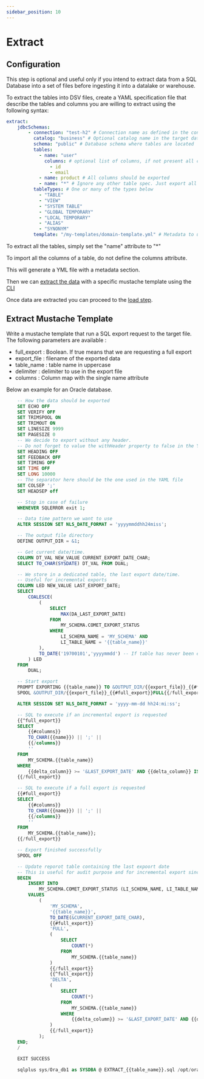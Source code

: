 ```yaml
---
sidebar_position: 10
---
```


# Extract

## Configuration

This step is optional and useful only if you intend to extract data from a SQL Database into
a set of files before ingesting it into a datalake or warehouse.

To extract the tables into DSV files, create a YAML specification file
that describe the tables and columns you are willing to extract using the following syntax:

````yaml
extract:
    jdbcSchemas:
        - connection: "test-h2" # Connection name as defined in the connections section of the application.conf file
          catalog: "business" # Optional catalog name in the target database
          schema: "public" # Database schema where tables are located
          tables:
            - name: "user"
              columns: # optional list of columns, if not present all columns should be exported.
                - id
                - email
            - name: product # All columns should be exported
            - name: "*" # Ignore any other table spec. Just export all tables
          tableTypes: # One or many of the types below
            - "TABLE"
            - "VIEW"
            - "SYSTEM TABLE"
            - "GLOBAL TEMPORARY"
            - "LOCAL TEMPORARY"
            - "ALIAS"
            - "SYNONYM"
          template: "/my-templates/domain-template.yml" # Metadata to use for the generated YML file.
````

To extract all the tables, simply set the "name" attribute to "*"

To import all the columns of a table, do not define the columns attribute.

This will generate a YML file with a metadata section.

Then we can [extract the data](#extract) with a specific mustache template using the [CLI](../cli/extract.md) 

Once data are extracted you can proceed to the [load step](../userguide/load.md).



## Extract Mustache Template

Write a mustache template that run a SQL export request to the target file.
The following parameters are available :

* full_export : Boolean. If true means that we are requesting a full export
* export_file : filename of the exported data
* table_name : table name in uppercase
* delimiter : delimiter to use in the export file
* columns : Column map with the single name attribute

Below an example for an Oracle database.

```sql
    -- How the data should be exported
    SET ECHO OFF
    SET VERIFY OFF
    SET TRIMSPOOL ON
    SET TRIMOUT ON
    SET LINESIZE 9999
    SET PAGESIZE 0
    -- We decide to export without any header.
    -- Do not forget to value the withHeader property to false in the YAML file
    SET HEADING OFF
    SET FEEDBACK OFF
    SET TIMING OFF
    SET TIME OFF
    SET LONG 10000
    -- The separator here should be the one used in the YAML file
    SET COLSEP ';'
    SET HEADSEP off

    -- Stop in case of failure
    WHENEVER SQLERROR exit 1;

    -- Data time pattern we want to use
    ALTER SESSION SET NLS_DATE_FORMAT = 'yyyymmddhh24miss';

    -- The output file directory
    DEFINE OUTPUT_DIR = &1;

    -- Get current date/time.
    COLUMN DT_VAL NEW_VALUE CURRENT_EXPORT_DATE_CHAR;
    SELECT TO_CHAR(SYSDATE) DT_VAL FROM DUAL;

    -- We store in a dedicated table, the last export date/time.
    -- Useful for incremental exports
    COLUMN LED NEW_VALUE LAST_EXPORT_DATE;
    SELECT
        COALESCE(
            (
                SELECT
                    MAX(DA_LAST_EXPORT_DATE)
                FROM
                    MY_SCHEMA.COMET_EXPORT_STATUS
                WHERE
                    LI_SCHEMA_NAME = 'MY_SCHEMA' AND
                    LI_TABLE_NAME = '{{table_name}}'
            ),
            TO_DATE('19700101','yyyymmdd') -- If table has never been exported
        ) LED
    FROM
        DUAL;

    -- Start export
    PROMPT EXPORTING {{table_name}} TO &OUTPUT_DIR/{{export_file}}_{{#full_export}}FULL{{/full_export}}{{^full_export}}DELTA{{/full_export}}_&CURRENT_EXPORT_DATE_CHAR\.csv;
    SPOOL &OUTPUT_DIR/{{export_file}}_{{#full_export}}FULL{{/full_export}}{{^full_export}}DELTA{{/full_export}}_&CURRENT_EXPORT_DATE_CHAR\.csv REPLACE

    ALTER SESSION SET NLS_DATE_FORMAT = 'yyyy-mm-dd hh24:mi:ss';

    -- SQL to execute if an incremental export is requested
    {{^full_export}}
    SELECT
        {{#columns}}
        TO_CHAR({{name}}) || ';' ||
        {{/columns}}
        ''
    FROM
        MY_SCHEMA.{{table_name}}
    WHERE
        {{delta_column}} >= '&LAST_EXPORT_DATE' AND {{delta_column}} IS NOT NULL;
    {{/full_export}}

    -- SQL to execute if a full export is requested
    {{#full_export}}
    SELECT
        {{#columns}}
        TO_CHAR({{name}}) || ';' ||
        {{/columns}}
        ''
    FROM
        MY_SCHEMA.{{table_name}};
    {{/full_export}}

    -- Export finished successfully
    SPOOL OFF

    -- Update reporot table containing the last expoort date
    -- This is useful for audit purpose and for incremental export since we store the last export date here.
    BEGIN
        INSERT INTO
            MY_SCHEMA.COMET_EXPORT_STATUS (LI_SCHEMA_NAME, LI_TABLE_NAME, DA_LAST_EXPORT_DATE, TYPE_LAST_EXPORT, NB_ROWS_LAST_EXPORT)
        VALUES
            (
                'MY_SCHEMA',
                '{{table_name}}',
                TO_DATE(&CURRENT_EXPORT_DATE_CHAR),
                {{#full_export}}
                'FULL',
                (
                    SELECT
                        COUNT(*)
                    FROM
                        MY_SCHEMA.{{table_name}}
                )
                {{/full_export}}
                {{^full_export}}
                'DELTA',
                (
                    SELECT
                        COUNT(*)
                    FROM
                        MY_SCHEMA.{{table_name}}
                    WHERE
                        {{delta_column}} >= '&LAST_EXPORT_DATE' AND {{delta_column}} IS NOT NULL
                )
                {{/full_export}}
            );
    END;
    /

    EXIT SUCCESS

    sqlplus sys/Ora_db1 as SYSDBA @ EXTRACT_{{table_name}}.sql /opt/oracle/user-scripts/scripts/
```
